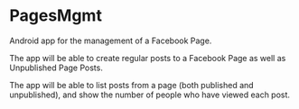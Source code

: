 # PagesMgmt

Android app for the management of a Facebook Page. 

The app will be able to create regular posts to a Facebook Page as well as Unpublished Page Posts.

The app will be able to list posts from a page (both published and unpublished), and show the number of people who have viewed each post.
